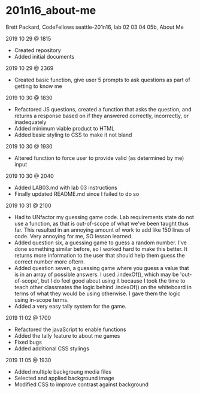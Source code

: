 # 201n16_about-me
Brett Packard, CodeFellows seattle-201n16, lab 02 03 04 05b, About Me

2019 10 29 @ 1815
- Created repository
- Added initial documents

2019 10 29 @ 2369
- Created basic function, give user 5 prompts to ask questions as part of getting to know me

2019 10 30 @ 1830
- Refactored JS questions, created a function that asks the question, and returns a response based on if they answered correctly, incorrectly, or inadequately
- Added minimum viable product to HTML
- Added basic styling to CSS to make it not bland

2019 10 30 @ 1930
- Altered function to force user to provide valid (as determined by me) input

2019 10 30 @ 2040
- Added LAB03.md with lab 03 instructions
- Finally updated README.md since I failed to do so

2019 10 31 @ 2100
- Had to UNfactor my guessing game code. Lab requirements state do not use a function, as that is out-of-scope of what we've been taught thus far. This resulted in an annoying amount of work to add like 150 lines of code. Very annoying for me, SO lesson learned.
- Added question six, a guessing game to guess a random number. I've done something similar before, so I worked hard to make this better. It returns more information to the user that should help them guess the correct number more oftern.
- Added question seven, a guessing game where you guess a value that is in an array of possible answers. I used .indexOf(), which may be 'out-of-scope', but I do feel good about using it because I took the time to teach other classmates the logic behind .indexOf() on the whiteboard in terms of what they would be using otherwise. I gave them the logic using in-scope terms.
- Added a very easy tally system for the game.

2019 11 02 @ 1700
- Refactored the javaScript to enable functions
- Added the tally feature to about me games
- Fixed bugs
- Added additional CSS stylings

2019 11 05 @ 1930
- Added multiple backgroung media files
- Selected and applied background image
- Modified CSS to improve contrast against background
